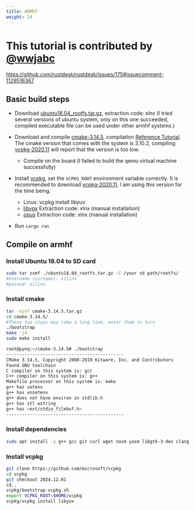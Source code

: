 ```yaml
---
title: ARMhf
weight: 24
---
```


# This tutorial is contributed by [@wwjabc](https://github.com/wwjabc)

https://github.com/rustdesk/rustdesk/issues/175#issuecomment-1129516367

## Basic build steps
- Download [ubuntu18.04_rootfs.tar.gz](https://pan.baidu.com/s/1pmjw7OBn5NbiCvM6GGaEgQ), extraction code: xlnx (I tried several versions of ubuntu system, only on this one succeeded, compiled executable file can be used under other armhf systems.)
- Download and compile [cmake-3.14.5](https://cmake.org/files/v3.14/cmake-3.14.5.tar.gz), compilation [Reference Tutorial](https://blog.csdn.net/weixin_43793181/article/details/118157012). The cmake version that comes with the system is 3.10.2, compiling [vcpkg-2020.11](https://github.com/microsoft/vcpkg/archive/refs/tags/2020.11.tar.gz ) will report that the version is too low.
  - Compile on the board (I failed to build the qemu virtual machine successfully)
  
- Install [vcpkg](https://github.com/microsoft/vcpkg), set the `VCPKG_ROOT` environment variable correctly. It is recommended to download [vcpkg-2020.11](https://github.com/microsoft/vcpkg/archive/refs/tags/2020.11.tar.gz), I am using this version for the time being. 

  - Linux: vcpkg install libyuv
  - [libvpx](https://pan.baidu.com/s/1fgi0PzOrT4VpL6p3MY-IVA) Extraction code: xlnx (manual installation)
  - [opus](https://pan.baidu.com/s/1fxQayZ7FGq-Z0bn_pjBVfQ) Extraction code: xlnx (manual installation)

- Run `cargo run`

## Compile on armhf

### Install Ubuntu 18.04 to SD card

````sh
sudo tar zxmf ./ubuntu18.04_rootfs.tar.gz -C /your sd path/rootfs/
#Username (usrname): xilinx
#passwd: xilinx
````

### Install cmake
````sh
tar -xzvf cmake-3.14.5.tar.gz
cd cmake-3.14.5/
#These two steps may take a long time, enter them in turn
./bootstrap
make -j4
sudo make install
````
````sh
root@pynq:~/cmake-3.14.5# ./bootstrap
---------------------------------------------
CMake 3.14.5, Copyright 2000-2019 Kitware, Inc. and Contributors
Found GNU toolchain
C compiler on this system is: gcc
C++ compiler on this system is: g++
Makefile processor on this system is: make
g++ has setenv
g++ has unsetenv
g++ does not have environ in stdlib.h
g++ has stl wstring
g++ has <ext/stdio_filebuf.h>
---------------------------------------------
````
### Install dependencies

````sh
sudo apt install -y g++ gcc git curl wget nasm yasm libgtk-3-dev clang libxcb-randr0-dev libxdo-dev libxfixes-dev libxcb-shape0-dev libxcb-xfixes0-dev libasound2-dev libpulse-dev
````

### Install vcpkg

````sh
git clone https://github.com/microsoft/vcpkg
cd vcpkg
git checkout 2024.12.01
cd..
vcpkg/bootstrap-vcpkg.sh
export VCPKG_ROOT=$HOME/vcpkg
vcpkg/vcpkg install libyuv
````
